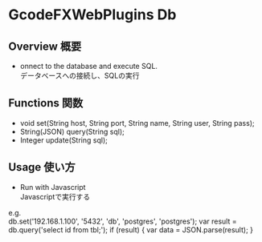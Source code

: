 # GcodeFXWebPlugins Db
## Overview 概要
 * onnect to the database and execute SQL.  
 データベースへの接続し、SQLの実行
## Functions 関数
 * void set(String host, String port, String name, String user, String pass);
 * String(JSON) query(String sql);
 * Integer update(String sql);
## Usage 使い方
 * Run with Javascript  
 Javascriptで実行する  
 
 e.g.  
    db.set('192.168.1.100', '5432', 'db', 'postgres', 'postgres');
    var result = db.query('select id from tbl;');
    if (result) {
	  var data = JSON.parse(result);
    }